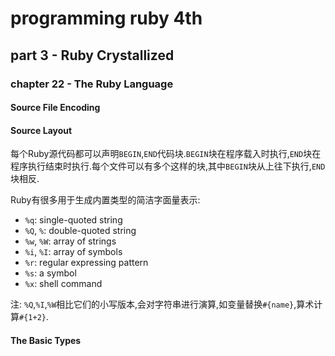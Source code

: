 # programming ruby 4th

## part 3 - Ruby Crystallized

### chapter 22 - The Ruby Language

#### Source File Encoding

#### Source Layout

每个Ruby源代码都可以声明`BEGIN`,`END`代码块.`BEGIN`块在程序载入时执行,`END`块在程序执行结束时执行.每个文件可以有多个这样的块,其中`BEGIN`块从上往下执行,`END`块相反.

Ruby有很多用于生成内置类型的简洁字面量表示:

* `%q`: single-quoted string
* `%Q`, `%`: double-quoted string
* `%w`, `%W`: array of strings
* `%i`, `%I`: array of symbols
* `%r`: regular expressing pattern
* `%s`: a symbol
* `%x`: shell command

注: `%Q`,`%I`,`%W`相比它们的小写版本,会对字符串进行演算,如变量替换`#{name}`,算术计算`#{1+2}`.

#### The Basic Types
